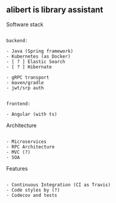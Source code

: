 
## alibert is library assistant


Software stack

```

backend:

- Java (Spring framework)
- Kubernetes (as Docker)
- [ ? ] Elastic Search
- [ ? ] Hibernate

- gRPC transport
- maven/gradle
- jwt/srp auth


frontend:

- Angular (with ts)

```


Architecture

```

- Microservices
- RPC Architecture
- MVC (?)
- SOA

```

Features

```

- Continuous Integration (CI as Travis)
- Code styles by (?)
- Codecov and tests

```
